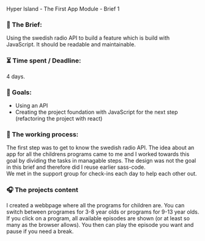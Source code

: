 Hyper Island - The First App Module - Brief 1

### 📂 The Brief:
Using the swedish radio API to build a feature which is build with JavaScript. It should be readable and maintainable. 

### ⏳ Time spent / Deadline:
4 days.

### 🎯 Goals:
<ul>
<li>Using an API</li>
<li>Creating the project foundation with JavaScript for the next step (refactoring the project with react)</li>
</ul>

### 🦾 The working process:
 The first step was to get to know the swedish radio API. 
 The idea about an app for all the childrens programs came to me and I worked towards this goal by dividing the tasks in managable steps.
 The design was not the goal in this brief and therefore did I reuse earlier sass-code.   
 We met in the support group for check-ins each day to help each other out.

### :headphones: The projects content
I created a webbpage where all the programs for children are. You can switch between programes for 3-8 year olds or programs for 9-13 year olds. 
If you click on a program, all available episodes are shown (or at least so many as the browser allows).
You then can play the episode you want and pause if you need a break. 
